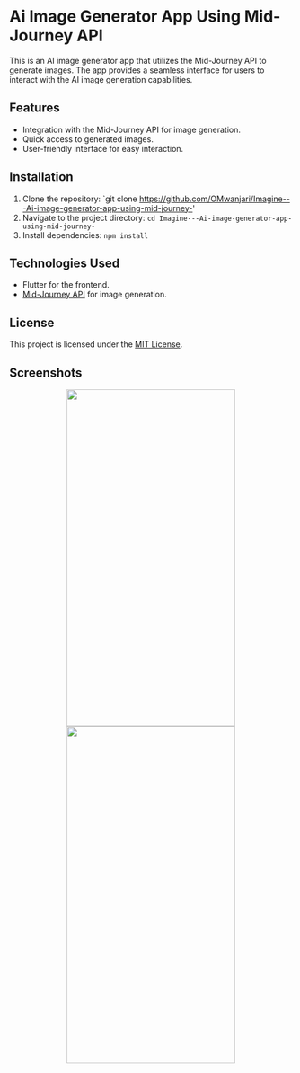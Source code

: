 # Ai Image Generator App Using Mid-Journey API

This is an AI image generator app that utilizes the Mid-Journey API to generate images. The app provides a seamless interface for users to interact with the AI image generation capabilities.

## Features
- Integration with the Mid-Journey API for image generation.
- Quick access to generated images.
- User-friendly interface for easy interaction.

## Installation
1. Clone the repository: `git clone https://github.com/OMwanjari/Imagine---Ai-image-generator-app-using-mid-journey-'
2. Navigate to the project directory: `cd Imagine---Ai-image-generator-app-using-mid-journey-`
3. Install dependencies: `npm install`

## Technologies Used
- Flutter for the frontend.
- [Mid-Journey API](https:/imagine.com) for image generation.

## License
This project is licensed under the [MIT License](LICENSE).

## Screenshots
<p align="center">
    <img src="https://github.com/Imagine---Ai-image-generator-app-using-mid-joumey-/blob/main/1.jpg" width="300" height="600" />
    <img src="https://github.com/example/Ai-Image-Generator-App/blob/main/2.jpg" width="300" height="600" />
</p>
